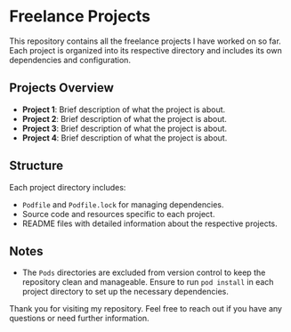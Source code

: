 # Freelance Projects

This repository contains all the freelance projects I have worked on so far. Each project is organized into its respective directory and includes its own dependencies and configuration.

## Projects Overview

- **Project 1**: Brief description of what the project is about.
- **Project 2**: Brief description of what the project is about.
- **Project 3**: Brief description of what the project is about.
- **Project 4**: Brief description of what the project is about.

## Structure

Each project directory includes:

- `Podfile` and `Podfile.lock` for managing dependencies.
- Source code and resources specific to each project.
- README files with detailed information about the respective projects.

## Notes

- The `Pods` directories are excluded from version control to keep the repository clean and manageable. Ensure to run `pod install` in each project directory to set up the necessary dependencies.

Thank you for visiting my repository. Feel free to reach out if you have any questions or need further information.
